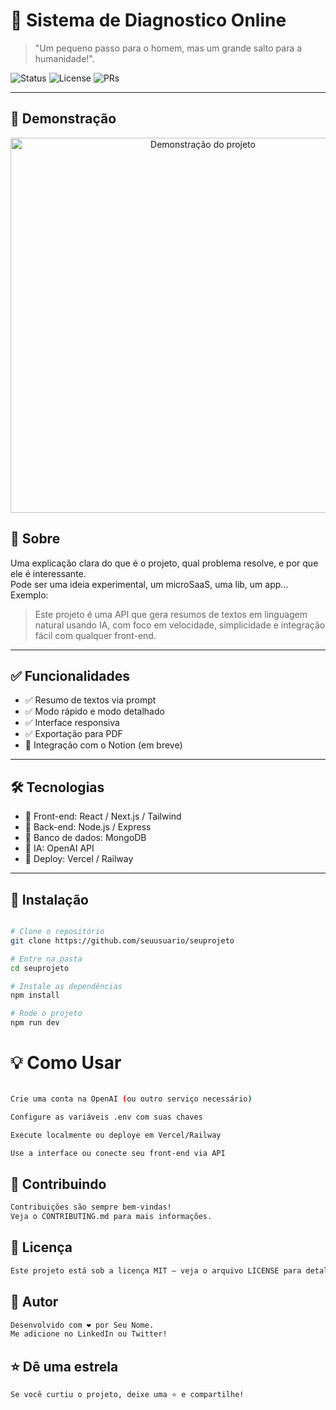 # 🚀 Sistema de Diagnostico Online

> "Um pequeno passo para o homem, mas um grande salto para a humanidade!".

![Status](https://img.shields.io/badge/status-em%20desenvolvimento-yellow)
![License](https://img.shields.io/github/license/seuusuario/seuprojeto)
![PRs](https://img.shields.io/badge/PRs-welcome-brightgreen.svg)

---

## 📸 Demonstração

<div align="center">
  <img src="https://your-demo-image-or-gif.com/demo.gif" alt="Demonstração do projeto" width="600"/>
</div>

## 🧠 Sobre

Uma explicação clara do que é o projeto, qual problema resolve, e por que ele é interessante.  
Pode ser uma ideia experimental, um microSaaS, uma lib, um app...  
Exemplo:
> Este projeto é uma API que gera resumos de textos em linguagem natural usando IA, com foco em velocidade, simplicidade e integração fácil com qualquer front-end.

---

## ✅ Funcionalidades

- ✅ Resumo de textos via prompt
- ✅ Modo rápido e modo detalhado
- ✅ Interface responsiva
- ✅ Exportação para PDF
- 🔄 Integração com o Notion (em breve)

---

## 🛠 Tecnologias

- 🔹 Front-end: React / Next.js / Tailwind
- 🔹 Back-end: Node.js / Express
- 🔹 Banco de dados: MongoDB
- 🔹 IA: OpenAI API
- 🔹 Deploy: Vercel / Railway

---

## 🧪 Instalação

```bash

# Clone o repositório
git clone https://github.com/seuusuario/seuprojeto

# Entre na pasta
cd seuprojeto

# Instale as dependências
npm install

# Rode o projeto
npm run dev

```

# 💡 Como Usar

```bash

Crie uma conta na OpenAI (ou outro serviço necessário)

Configure as variáveis .env com suas chaves

Execute localmente ou deploye em Vercel/Railway

Use a interface ou conecte seu front-end via API
```

## 🤝 Contribuindo
```bash
Contribuições são sempre bem-vindas!
Veja o CONTRIBUTING.md para mais informações.
```
## 📄 Licença
```bash
Este projeto está sob a licença MIT — veja o arquivo LICENSE para detalhes.
```
## 👤 Autor
```bash
Desenvolvido com ❤️ por Seu Nome.
Me adicione no LinkedIn ou Twitter!
```
## ⭐ Dê uma estrela
```bash
Se você curtiu o projeto, deixe uma ⭐ e compartilhe!
```
